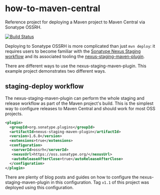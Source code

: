 # how-to-maven-central

Reference project for deploying a Maven project to Maven Central via Sonatype
OSSRH.

[![Build
Status](https://travis-ci.com/gilday/how-to-maven-central.svg?branch=master)](https://travis-ci.com/gilday/how-to-maven-central)

Deploying to Sonatype OSSRH is more complicated than just `mvn deploy`: it
requires users to become familiar with the [Sonatype Nexus Staging
workflow](https://help.sonatype.com/repomanager2/staging-releases) and its
associated tooling the
[nexus-staging-maven-plugin](https://github.com/sonatype/nexus-maven-plugins/tree/master/staging/maven-plugin).

There are different ways to use the nexus-staging-maven-plugin. This example
project demonstrates two different ways.

## staging-deploy workflow

The nexus-staging-maven-plugin can perform the whole staging and release
workflow as part of the Maven project's build. This is the simplest way to
configure releases to Maven Central and should work for most OSS projects.

```xml
<plugin>
  <groupId>org.sonatype.plugins</groupId>
  <artifactId>nexus-staging-maven-plugin</artifactId>
  <version>1.6.8</version>
  <extensions>true</extensions>
  <configuration>
   <serverId>ossrh</serverId>
   <nexusUrl>https://oss.sonatype.org/</nexusUrl>
   <autoReleaseAfterClose>true</autoReleaseAfterClose>
  </configuration>
</plugin>
```

There are plenty of blog posts and guides on how to configure the
nexus-staging-maven-plugin in this configuration. Tag `v1.1` of this project was
deployed using this configuration.
